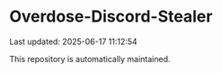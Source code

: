 # Overdose-Discord-Stealer

Last updated: 2025-06-17 11:12:54

This repository is automatically maintained.
